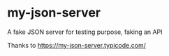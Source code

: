 # my-json-server
A fake JSON server for testing purpose, faking an API

Thanks to https://my-json-server.typicode.com/
